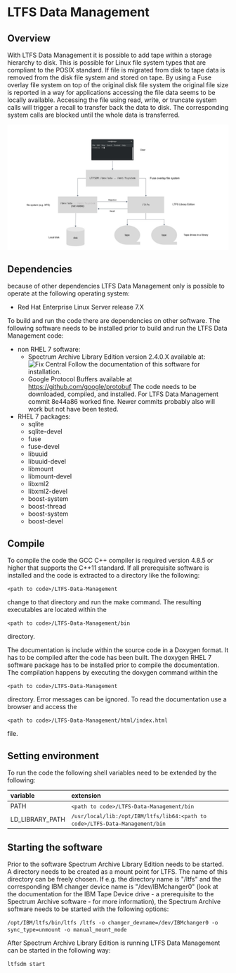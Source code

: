 # LTFS Data Management

## Overview

With LTFS Data Management it is possible to add tape within a storage hierarchy
to disk. This is possible for Linux file system types that are compliant to the
POSIX standard. If file is migrated from disk to tape data is removed from the
disk file system and stored on tape. By using a Fuse overlay file system on top
of the original disk file system the original file size is reported in a way
for applications accessing the file data seems to be locally available.
Accessing the file using read, write, or truncate system calls will trigger a
recall to transfer back the data to disk. The corresponding system calls are
blocked until the whole data is transferred.

![Overview](./overview.jpg)

## Dependencies

because of other dependencies LTFS Data Management only is possible to operate
at the following operating system:

- Red Hat Enterprise Linux Server release 7.X

To build and run the code there are dependencies on other software. The
following software needs to be installed prior to build and run the LTFS Data
Management code:

- non RHEL 7 software:
  - Spectrum Archive Library Edition version 2.4.0.X available at:
    ![Fix Central](https://www-945.ibm.com/support/fixcentral/swg/selectFixes?parent=Tape%20drivers%20and%20software&product=ibm/Storage_Tape/LTFS+Library+Edition+(LE)&release=2.4&platform=All&function=all)
    Follow the documentation of this software for installation.
  - Google Protocol Buffers available at https://github.com/google/protobuf
    The code needs to be downloaded, compiled, and installed.
    For LTFS Data Management commit 8e44a86 worked fine. Newer commits probably
    also will work but not have been tested.
- RHEL 7 packages:
  - sqlite
  - sqlite-devel
  - fuse
  - fuse-devel
  - libuuid
  - libuuid-devel
  - libmount
  - libmount-devel
  - libxml2
  - libxml2-devel
  - boost-system
  - boost-thread
  - boost-system
  - boost-devel

## Compile

To compile the code the GCC C++ compiler is required version 4.8.5 or higher
that supports the C++11 standard. If all prerequisite software is installed and
the code is extracted to a directory like the following:

```
<path to code>/LTFS-Data-Management
```

change to that directory and run the make command. The resulting executables are
located within the

```
<path to code>/LTFS-Data-Management/bin
```

directory.

The documentation is include within the source code in a Doxygen format. It
has to be compiled after the code has been built. The doxygen RHEL 7 software
package has to be installed prior to compile the documentation. The compilation
happens by executing the doxygen command within the

```
<path to code>/LTFS-Data-Management
```

directory. Error messages can be ignored. To read the documentation use a
browser and access the

```
<path to code>/LTFS-Data-Management/html/index.html
```

file.

## Setting environment

To run the code the following shell variables need to be extended by the
following:

| variable | extension     |
| :------------- | :------------- |
| PATH | ```<path to code>/LTFS-Data-Management/bin``` |
| LD_LIBRARY_PATH | ```/usr/local/lib:/opt/IBM/ltfs/lib64:<path to code>/LTFS-Data-Management/bin``` |

## Starting the software

Prior to the software Spectrum Archive Library Edition needs to be started. A
directory needs to be created as a mount point for LTFS. The name of this
directory can be freely chosen. If e.g. the directory name is "/ltfs" and the
corresponding IBM changer device name is "/dev/IBMchanger0" (look at the
documentation for the IBM Tape Device drive - a prerequisite to the Spectrum
Archive software -  for more information), the
Spectrum Archive software needs to be started with the following options:

```
/opt/IBM/ltfs/bin/ltfs /ltfs -o changer_devname=/dev/IBMchanger0 -o sync_type=unmount -o manual_mount_mode
```

After Spectrum Archive Library Edition is running LTFS Data Management can be
started in the following way:

```
ltfsdm start
```
